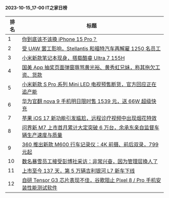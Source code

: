 #### 2023-10-15_17-00  IT之家日榜

| 排名 | 标题|
| --- | ---|
| 1 | [你到底该不该换 iPhone 15 Pro？](https://www.ithome.com/0/724/946.htm) |
| 2 | [受 UAW 罢工影响，Stellantis 和福特汽车再解雇 1250 名员工](https://www.ithome.com/0/724/929.htm) |
| 3 | [小米新款笔记本现身，搭载酷睿 Ultra 7 155H](https://www.ithome.com/0/724/951.htm) |
| 4 | [国美 App 抽奖页面弹窗辱骂黄光裕、黄秀虹兄妹，称其拖欠工资、货款](https://www.ithome.com/0/724/992.htm) |
| 5 | [小米新款 S Pro 系列 Mini LED 电视预售断货，官方回应正在追产能](https://www.ithome.com/0/724/958.htm) |
| 6 | [华为官翻 nova 9 手机明日限时售 1539 元，送 66W 超级快充](https://www.ithome.com/0/724/952.htm) |
| 7 | [苹果 iOS 17 新功能引发尴尬，远程诊疗视频中出现烟花特效](https://www.ithome.com/0/724/974.htm) |
| 8 | [问界新 M7 上市首月累计大定突破 6 万台，余承东亲自监督车辆生产速度与质量](https://www.ithome.com/0/724/971.htm) |
| 9 | [360 推出新款 M600 行车记录仪：4K 前摄、前后双录，799 元起](https://www.ithome.com/0/724/967.htm) |
| 10 | [数名暴雪员工接受彭博社采访：非常兴奋，因为管理层换人了](https://www.ithome.com/0/724/991.htm) |
| 11 | [上市至今 137 天，第 5 万辆吉利银河 L7 新车下线](https://www.ithome.com/0/724/989.htm) |
| 12 | [自研 Tensor G3 芯片表现不佳，谷歌阻止 Pixel 8 / Pro 手机安装性能测试软件](https://www.ithome.com/0/724/980.htm) |
